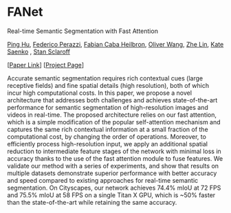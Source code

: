 # FANet
Real-time Semantic Segmentation with Fast Attention

[Ping Hu](http://cs-people.bu.edu/pinghu/), [Federico Perazzi](https://fperazzi.github.io/), [Fabian Caba Heilbron](http://fabiancaba.com/), [Oliver Wang](http://www.oliverwang.info/), [Zhe Lin](http://sites.google.com/site/zhelin625/), [Kate Saenko](http://ai.bu.edu/ksaenko.html/) , [Stan Sclaroff](http://www.cs.bu.edu/~sclaroff/)

[[Paper Link](https://arxiv.org/abs/2007.03815)] [[Project Page](https://cs-people.bu.edu/pinghu/FANet.html)]

Accurate semantic segmentation requires rich contextual cues (large receptive fields) and fine spatial details (high resolution), both of which incur high computational costs. In this paper, we propose a novel architecture that addresses both challenges and achieves state-of-the-art performance for semantic segmentation of high-resolution images and videos in real-time. The proposed architecture relies on our fast attention, which is a simple modification of the popular self-attention mechanism and captures the same rich contextual information at a small fraction of the computational cost, by changing the order of operations. Moreover, to efficiently process high-resolution input, we apply an additional spatial reduction to intermediate feature stages of the network with minimal loss in accuracy thanks to the use of the fast attention module to fuse features. We validate our method with a series of experiments, and show that results on multiple datasets demonstrate superior performance with better accuracy and speed compared to existing approaches for real-time semantic segmentation. On Cityscapes, our network achieves 74.4% mIoU at 72 FPS and 75.5% mIoU at 58 FPS on a single Titan X GPU, which is ~50% faster than the state-of-the-art while retaining the same accuracy.


